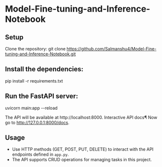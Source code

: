 # Model-Fine-tuning-and-Inference-Notebook

## Setup

Clone the repository:
git clone https://github.com/Salmanshu4/Model-Fine-tuning-and-Inference-Notebook.git   

## Install the dependencies:
pip install -r requirements.txt
##  Run the FastAPI server:
uvicorn main:app --reload


The API will be available at http://localhost:8000.
Interactive API docs¶
Now go to http://127.0.0.1:8000/docs.

## Usage

- Use HTTP methods (GET, POST, PUT, DELETE) to interact with the API endpoints defined in `app.py`.
- The API supports CRUD operations for managing tasks in this project.

